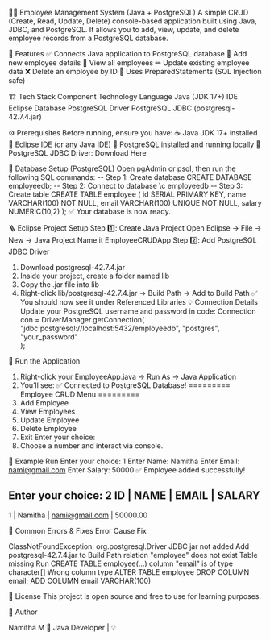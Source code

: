 🧑‍💻 Employee Management System (Java + PostgreSQL)
A simple CRUD (Create, Read, Update, Delete) console-based application built using Java, JDBC, and PostgreSQL.
It allows you to add, view, update, and delete employee records from a PostgreSQL database.

🚀 Features
✅ Connects Java application to PostgreSQL database
🧾 Add new employee details
👀 View all employees
✏ Update existing employee data
❌ Delete an employee by ID
🎯 Uses PreparedStatements (SQL Injection safe)

🏗 Tech Stack
Component	Technology
Language	Java (JDK 17+)
IDE	Eclipse
Database	PostgreSQL
Driver	PostgreSQL JDBC (postgresql-42.7.4.jar)

⚙ Prerequisites
Before running, ensure you have:
☕ Java JDK 17+ installed
🧱 Eclipse IDE (or any Java IDE)
🐘 PostgreSQL installed and running locally
🧩 PostgreSQL JDBC Driver: Download Here

🧰 Database Setup (PostgreSQL)
Open pgAdmin or psql, then run the following SQL commands:
-- Step 1: Create database
CREATE DATABASE employeedb;
-- Step 2: Connect to database
\c employeedb
-- Step 3: Create table
CREATE TABLE employee (
    id SERIAL PRIMARY KEY,
    name VARCHAR(100) NOT NULL,
    email VARCHAR(100) UNIQUE NOT NULL,
    salary NUMERIC(10,2)
);
✅ Your database is now ready.

🪜 Eclipse Project Setup
Step 1️⃣: Create Java Project
Open Eclipse → File → New → Java Project
Name it EmployeeCRUDApp
Step 2️⃣: Add PostgreSQL JDBC Driver
1. Download postgresql-42.7.4.jar
2. Inside your project, create a folder named lib
3. Copy the .jar file into lib
4. Right-click lib/postgresql-42.7.4.jar → Build Path → Add to Build Path
✅ You should now see it under Referenced Libraries
💡 Connection Details
Update your PostgreSQL username and password in code:
Connection con = DriverManager.getConnection(
    "jdbc:postgresql://localhost:5432/employeedb",
    "postgres",         
    "your_password"      
);

🧩 Run the Application
1. Right-click your EmployeeApp.java → Run As → Java Application
2. You’ll see:
✅ Connected to PostgreSQL Database!
========= Employee CRUD Menu =========
1. Add Employee
2. View Employees
3. Update Employee
4. Delete Employee
5. Exit
Enter your choice:
3. Choose a number and interact via console.


🧠 Example Run
Enter your choice: 1
Enter Name: Namitha
Enter Email: nami@gmail.com
Enter Salary: 50000
✅ Employee added successfully!

Enter your choice: 2
ID | NAME     | EMAIL           | SALARY
------------------------------------------
1  | Namitha  | nami@gmail.com  | 50000.00



🧹 Common Errors & Fixes
Error	Cause	Fix

ClassNotFoundException: org.postgresql.Driver	JDBC jar not added	Add postgresql-42.7.4.jar to Build Path
relation "employee" does not exist	Table missing	Run CREATE TABLE employee(...)
column "email" is of type character[]	Wrong column type	ALTER TABLE employee DROP COLUMN email; ADD COLUMN email VARCHAR(100)

📜 License
This project is open source and free to use for learning purposes.


🙌 Author

Namitha M
💼 Java Developer | 💡
